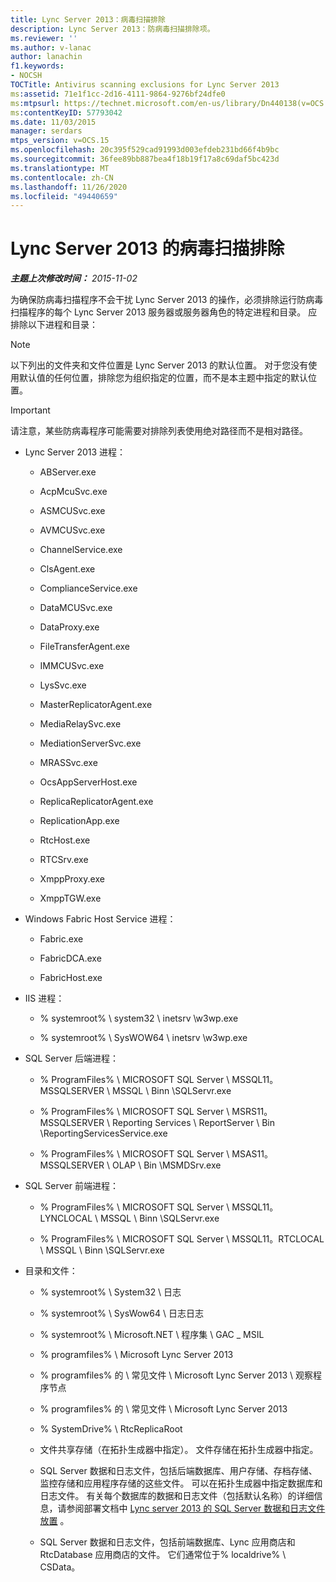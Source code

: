 ```yaml
---
title: Lync Server 2013：病毒扫描排除
description: Lync Server 2013：防病毒扫描排除项。
ms.reviewer: ''
ms.author: v-lanac
author: lanachin
f1.keywords:
- NOCSH
TOCTitle: Antivirus scanning exclusions for Lync Server 2013
ms:assetid: 71e1f1cc-2d16-4111-9864-9276bf24dfe0
ms:mtpsurl: https://technet.microsoft.com/en-us/library/Dn440138(v=OCS.15)
ms:contentKeyID: 57793042
ms.date: 11/03/2015
manager: serdars
mtps_version: v=OCS.15
ms.openlocfilehash: 20c395f529cad91993d003efdeb231bd66f4b9bc
ms.sourcegitcommit: 36fee89bb887bea4f18b19f17a8c69daf5bc423d
ms.translationtype: MT
ms.contentlocale: zh-CN
ms.lasthandoff: 11/26/2020
ms.locfileid: "49440659"
---
```

# <a name="antivirus-scanning-exclusions-for-lync-server-2013"></a>Lync Server 2013 的病毒扫描排除

<div data-xmlns="http://www.w3.org/1999/xhtml">

<div class="topic" data-xmlns="http://www.w3.org/1999/xhtml" data-msxsl="urn:schemas-microsoft-com:xslt" data-cs="https://msdn.microsoft.com/">

<div data-asp="https://msdn2.microsoft.com/asp">



</div>

<div id="mainSection">

<div id="mainBody">

<span> </span>

_**主题上次修改时间：** 2015-11-02_

为确保防病毒扫描程序不会干扰 Lync Server 2013 的操作，必须排除运行防病毒扫描程序的每个 Lync Server 2013 服务器或服务器角色的特定进程和目录。 应排除以下进程和目录：

<div>


> [!NOTE]  
> 以下列出的文件夹和文件位置是 Lync Server 2013 的默认位置。 对于您没有使用默认值的任何位置，排除您为组织指定的位置，而不是本主题中指定的默认位置。



</div>

<div>


> [!IMPORTANT]  
> 请注意，某些防病毒程序可能需要对排除列表使用绝对路径而不是相对路径。



</div>

  - Lync Server 2013 进程：
    
      - ABServer.exe
    
      - AcpMcuSvc.exe
    
      - ASMCUSvc.exe
    
      - AVMCUSvc.exe
    
      - ChannelService.exe
    
      - ClsAgent.exe
    
      - ComplianceService.exe
    
      - DataMCUSvc.exe
    
      - DataProxy.exe
    
      - FileTransferAgent.exe
    
      - IMMCUSvc.exe
    
      - LysSvc.exe
    
      - MasterReplicatorAgent.exe
    
      - MediaRelaySvc.exe
    
      - MediationServerSvc.exe
    
      - MRASSvc.exe
    
      - OcsAppServerHost.exe
    
      - ReplicaReplicatorAgent.exe
    
      - ReplicationApp.exe
    
      - RtcHost.exe
    
      - RTCSrv.exe
    
      - XmppProxy.exe
    
      - XmppTGW.exe

  - Windows Fabric Host Service 进程：
    
      - Fabric.exe
    
      - FabricDCA.exe
    
      - FabricHost.exe

  - IIS 进程：
    
      - % systemroot% \\ system32 \\ inetsrv \\w3wp.exe
    
      - % systemroot% \\ SysWOW64 \\ inetsrv \\w3wp.exe

  - SQL Server 后端进程：
    
      - % ProgramFiles% \\ MICROSOFT SQL Server \\ MSSQL11。MSSQLSERVER \\ MSSQL \\ Binn \\SQLServr.exe
    
      - % ProgramFiles% \\ MICROSOFT SQL Server \\ MSRS11。MSSQLSERVER \\ Reporting Services \\ ReportServer \\ Bin \\ReportingServicesService.exe
    
      - % ProgramFiles% \\ MICROSOFT SQL Server \\ MSAS11。MSSQLSERVER \\ OLAP \\ Bin \\MSMDSrv.exe

  - SQL Server 前端进程：
    
      - % ProgramFiles% \\ MICROSOFT SQL Server \\ MSSQL11。LYNCLOCAL \\ MSSQL \\ Binn \\SQLServr.exe
    
      - % ProgramFiles% \\ MICROSOFT SQL Server \\ MSSQL11。RTCLOCAL \\ MSSQL \\ Binn \\SQLServr.exe

  - 目录和文件：
    
      - % systemroot% \\ System32 \\ 日志
    
      - % systemroot% \\ SysWow64 \\ 日志日志
    
      - % systemroot% \\ Microsoft.NET \\ 程序集 \\ GAC \_ MSIL
    
      - % programfiles% \\ Microsoft Lync Server 2013
    
      - % programfiles% 的 \\ 常见文件 \\ Microsoft Lync Server 2013 \\ 观察程序节点
    
      - % programfiles% 的 \\ 常见文件 \\ Microsoft Lync Server 2013
    
      - % SystemDrive% \\ RtcReplicaRoot
    
      - 文件共享存储（在拓扑生成器中指定）。 文件存储在拓扑生成器中指定。
    
      - SQL Server 数据和日志文件，包括后端数据库、用户存储、存档存储、监控存储和应用程序存储的这些文件。 可以在拓扑生成器中指定数据库和日志文件。 有关每个数据库的数据和日志文件（包括默认名称）的详细信息，请参阅部署文档中 [Lync server 2013 的 SQL Server 数据和日志文件放置](lync-server-2013-sql-server-data-and-log-file-placement.md) 。
    
      - SQL Server 数据和日志文件，包括前端数据库、Lync 应用商店和 RtcDatabase 应用商店的文件。 它们通常位于% localdrive% \\ CSData。

</div>

<span> </span>

</div>

</div>

</div>

